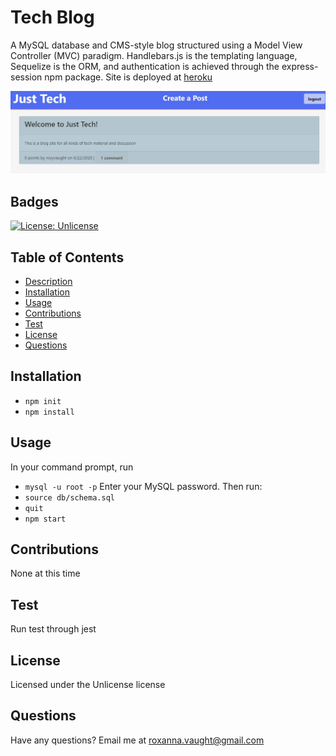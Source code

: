 # Tech Blog
  A MySQL database and CMS-style blog structured using a Model View Controller (MVC) paradigm. Handlebars.js is the templating language, Sequelize is the ORM, and authentication is achieved through the express-session npm package.
  Site is deployed at [heroku](https://thawing-gorge-89250.herokuapp.com/)

  <img src = "assets\screenshot.JPG" alt="screenshot" />

  ## Badges 
  [![License: Unlicense](https://img.shields.io/badge/license-Unlicense-blue.svg)](http://unlicense.org/)

  ## Table of Contents 
  * [Description](#description)
  * [Installation](#installation)
  * [Usage](#usage)
  * [Contributions](#contributions)
  * [Test](#test)
  * [License](#license)
  * [Questions](#questions)

  ## Installation
  * `npm init`
  * `npm install`  
  ## Usage
 In your command prompt, run 
 * `mysql -u root -p`
Enter your MySQL password. Then run:
* `source db/schema.sql`
* `quit`
* `npm start`

## Contributions
  None at this time
  
## Test
  Run test through jest

## License
  Licensed under the Unlicense license

## Questions
  Have any questions? Email me at roxanna.vaught@gmail.com

